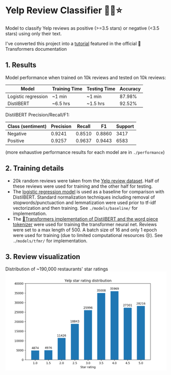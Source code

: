 # Yelp Review Classifier 👨‍🍳⭐️

Model to classify Yelp reviews as positive (>=3.5 stars) or negative (<3.5 stars) using only their text.

I've converted this project into a [tutorial](https://github.com/peterbayerle/huggingface_notebook) featured in the official 🤗Transformers documentation

## 1. Results
Model performance when trained on 10k reviews and tested on 10k reviews:

|Model|Training Time|Testing Time|Accuracy|
|-|-|-|-|
|Logistic regression|~1 min|~1 min|87.98%|
|DistilBERT|~6.5 hrs|~1.5 hrs|92.52%|

DistilBERT Precision/Recall/F1:

|Class (sentiment)|Precision|Recall|F1|Support|
|-----|---------|------|--|-------|
|Negative|0.9241|0.8510|0.8860|3417|
|Positive|0.9257|0.9637|0.9443|6583|

(more exhaustive performance results for each model are in `./performance`)

## 2. Training details
* 20k random reviews were taken from the [Yelp review dataset](https://www.yelp.com/dataset). Half of these reviews were used for training and the other half for testing.
* The [logistic regression model](https://scikit-learn.org/stable/modules/generated/sklearn.linear_model.LogisticRegression.html) is used as a baseline for comparison with DistilBERT. Standard normalization techniques including removal of stopwords/punctuaction and lemmatization were used prior to tf-idf vectorization and then training. See `./models/baseline/` for implementation.
* The [🤗Transformers implementation of DistilBERT and the word piece tokenizer](https://huggingface.co/transformers/model_doc/distilbert.html) were used for training the transformer neural net. Reviews were set to a max length of 500. A batch size of 16 and only 1 epoch were used for training (due to limited computational resources 😢). See `./models/tfmr/` for implementation.

## 3. Review visualization
Distribution of ~190,000 restaurants' star ratings
<img src="static/star_distribution.png">

